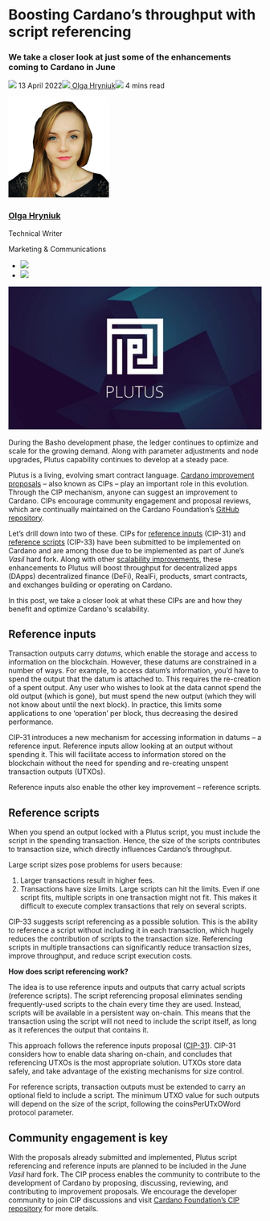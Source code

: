 # Boosting Cardano’s throughput with script referencing
### **We take a closer look at just some of the enhancements coming to Cardano in June** 
![](img/2022-04-13-boosting-cardano-s-throughput-with-script-referencing.002.png) 13 April 2022![](img/2022-04-13-boosting-cardano-s-throughput-with-script-referencing.002.png)[ Olga Hryniuk](tmp//en/blog/authors/olga-hryniuk/page-1/)![](img/2022-04-13-boosting-cardano-s-throughput-with-script-referencing.003.png) 4 mins read

![Olga Hryniuk](img/2022-04-13-boosting-cardano-s-throughput-with-script-referencing.004.png)[](tmp//en/blog/authors/olga-hryniuk/page-1/)
### [**Olga Hryniuk**](tmp//en/blog/authors/olga-hryniuk/page-1/)
Technical Writer

Marketing & Communications

- ![](img/2022-04-13-boosting-cardano-s-throughput-with-script-referencing.005.png)[](https://www.linkedin.com/in/olga-hryniuk-1094a3160/ "LinkedIn")
- ![](img/2022-04-13-boosting-cardano-s-throughput-with-script-referencing.006.png)[](https://github.com/olgahryniuk "GitHub")

![Boosting Cardano’s throughput with script referencing](img/2022-04-13-boosting-cardano-s-throughput-with-script-referencing.007.jpeg)

During the Basho development phase, the ledger continues to optimize and scale for the growing demand. Along with parameter adjustments and node upgrades, Plutus capability continues to develop at a steady pace.

Plutus is a living, evolving smart contract language. [Cardano improvement proposals](https://cardanofoundation.org/en/news/make-it-even-better-cardanos-improvements-proposals/) – also known as CIPs – play an important role in this evolution. Through the CIP mechanism, anyone can suggest an improvement to Cardano. CIPs encourage community engagement and proposal reviews, which are continually maintained on the Cardano Foundation’s [GitHub repository](https://github.com/cardano-foundation/CIPs).

Let’s drill down into two of these. CIPs for [reference inputs](https://github.com/cardano-foundation/CIPs/pull/159) (CIP-31) and [reference scripts](https://github.com/cardano-foundation/CIPs/pull/161) (CIP-33) have been submitted to be implemented on Cardano and are among those due to be implemented as part of June’s *Vasil* hard fork. Along with other [scalability improvements](https://iohk.io/en/blog/posts/2022/01/14/how-we-re-scaling-cardano-in-2022/), these enhancements to Plutus will boost throughput for decentralized apps (DApps) decentralized finance (DeFi), RealFi, products, smart contracts, and exchanges building or operating on Cardano.

In this post, we take a closer look at what these CIPs are and how they benefit and optimize Cardano's scalability.
## **Reference inputs**
Transaction outputs carry *datums*, which enable the storage and access to information on the blockchain. However, these datums are constrained in a number of ways. For example, to access datum’s information, you’d have to spend the output that the datum is attached to. This requires the re-creation of a spent output. Any user who wishes to look at the data cannot spend the old output (which is gone), but must spend the new output (which they will not know about until the next block). In practice, this limits some applications to one ‘operation’ per block, thus decreasing the desired performance.

CIP-31 introduces a new mechanism for accessing information in datums – a reference input. Reference inputs allow looking at an output without spending it. This will facilitate access to information stored on the blockchain without the need for spending and re-creating unspent transaction outputs (UTXOs).

Reference inputs also enable the other key improvement – reference scripts.
## **Reference scripts**
When you spend an output locked with a Plutus script, you must include the script in the spending transaction. Hence, the size of the scripts contributes to transaction size, which directly influences Cardano’s throughput.

Large script sizes pose problems for users because:

1. Larger transactions result in higher fees.
1. Transactions have size limits. Large scripts can hit the limits. Even if one script fits, multiple scripts in one transaction might not fit. This makes it difficult to execute complex transactions that rely on several scripts.

CIP-33 suggests script referencing as a possible solution. This is the ability to reference a script without including it in each transaction, which hugely reduces the contribution of scripts to the transaction size. Referencing scripts in multiple transactions can significantly reduce transaction sizes, improve throughput, and reduce script execution costs.

**How does script referencing work?**

The idea is to use reference inputs and outputs that carry actual scripts (reference scripts). The script referencing proposal eliminates sending frequently-used scripts to the chain every time they are used. Instead, scripts will be available in a persistent way on-chain. This means that the transaction using the script will not need to include the script itself, as long as it references the output that contains it.

This approach follows the reference inputs proposal ([CIP-31](https://github.com/cardano-foundation/CIPs/pull/159)). CIP-31 considers how to enable data sharing on-chain, and concludes that referencing UTXOs is the most appropriate solution. UTXOs store data safely, and take advantage of the existing mechanisms for size control.

For reference scripts, transaction outputs must be extended to carry an optional field to include a script. The minimum UTXO value for such outputs will depend on the size of the script, following the coinsPerUTxOWord protocol parameter.
## **Community engagement is key**
With the proposals already submitted and implemented, Plutus script referencing and reference inputs are planned to be included in the June *Vasil* hard fork. The CIP process enables the community to contribute to the development of Cardano by proposing, discussing, reviewing, and contributing to improvement proposals. We encourage the developer community to join CIP discussions and visit [Cardano Foundation’s CIP repository](https://github.com/cardano-foundation/CIPs) for more details.
